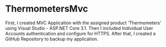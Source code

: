 # ThermometersMvc

First, I created MVC Application with the assigned product 'Thermometers' using Visual Studio - ASP.NET Core 3.1.
Then I included Individual User Accounts authentication and configure for HTTPS.
After that, I created a GitHub Repository to backup my application.

